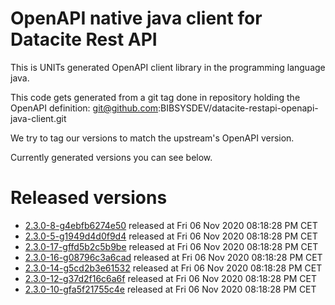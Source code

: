 # OpenAPI native java client for Datacite Rest API 

This is UNITs generated OpenAPI client library in the programming language java.

This code gets generated from a git tag done in repository holding the OpenAPI definition: git@github.com:BIBSYSDEV/datacite-restapi-openapi-java-client.git 

We try to tag our versions to match the upstream's OpenAPI version.

Currently generated versions you can see below.

# Released versions 

* [2.3.0-8-g4ebfb6274e50](https://github.com/BIBSYSDEV/datacite-restapi-openapi-java-client/tree/2.3.0-8-g4ebfb6274e50) released at Fri 06 Nov 2020 08:18:28 PM CET
* [2.3.0-5-g1949d4d0f9d4](https://github.com/BIBSYSDEV/datacite-restapi-openapi-java-client/tree/2.3.0-5-g1949d4d0f9d4) released at Fri 06 Nov 2020 08:18:28 PM CET
* [2.3.0-17-gffd5b2c5b9be](https://github.com/BIBSYSDEV/datacite-restapi-openapi-java-client/tree/2.3.0-17-gffd5b2c5b9be) released at Fri 06 Nov 2020 08:18:28 PM CET
* [2.3.0-16-g08796c3a6cad](https://github.com/BIBSYSDEV/datacite-restapi-openapi-java-client/tree/2.3.0-16-g08796c3a6cad) released at Fri 06 Nov 2020 08:18:28 PM CET
* [2.3.0-14-g5cd2b3e61532](https://github.com/BIBSYSDEV/datacite-restapi-openapi-java-client/tree/2.3.0-14-g5cd2b3e61532) released at Fri 06 Nov 2020 08:18:28 PM CET
* [2.3.0-12-g37d2f16c6a6f](https://github.com/BIBSYSDEV/datacite-restapi-openapi-java-client/tree/2.3.0-12-g37d2f16c6a6f) released at Fri 06 Nov 2020 08:18:28 PM CET
* [2.3.0-10-gfa5f21755c4e](https://github.com/BIBSYSDEV/datacite-restapi-openapi-java-client/tree/2.3.0-10-gfa5f21755c4e) released at Fri 06 Nov 2020 08:18:28 PM CET
